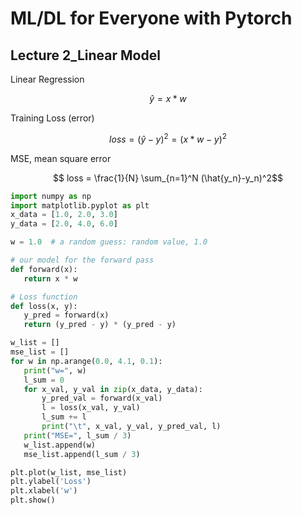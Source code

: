 # ML/DL for Everyone with Pytorch

## Lecture 2_Linear Model

Linear Regression

$$ \hat{y} = x*w $$

Training Loss (error)

$$ loss = (\hat{y}-y)^2 = (x*w-y)^2 $$

MSE, mean square error

$$ loss = \frac{1}{N} \sum_{n=1}^N (\hat{y_n}-y_n)^2$$

```python
import numpy as np
import matplotlib.pyplot as plt
x_data = [1.0, 2.0, 3.0]
y_data = [2.0, 4.0, 6.0]

w = 1.0  # a random guess: random value, 1.0

# our model for the forward pass
def forward(x):
   return x * w

# Loss function
def loss(x, y):
   y_pred = forward(x)
   return (y_pred - y) * (y_pred - y)

w_list = []
mse_list = []
for w in np.arange(0.0, 4.1, 0.1):
   print("w=", w)
   l_sum = 0
   for x_val, y_val in zip(x_data, y_data):
       y_pred_val = forward(x_val)
       l = loss(x_val, y_val)
       l_sum += l
       print("\t", x_val, y_val, y_pred_val, l)
   print("MSE=", l_sum / 3)
   w_list.append(w)
   mse_list.append(l_sum / 3)

plt.plot(w_list, mse_list)
plt.ylabel('Loss')
plt.xlabel('w')
plt.show()

```
